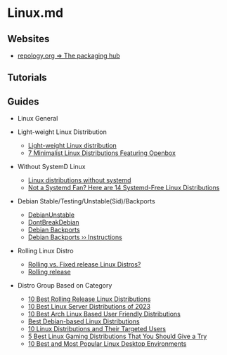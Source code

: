 # Linux.md

## Websites

* [repology.org => The packaging hub](https://repology.org/)

## Tutorials

## Guides

* Linux General

* Light-weight Linux Distribution
  * [Light-weight Linux distribution](https://en.wikipedia.org/wiki/Light-weight_Linux_distribution)
  * [7 Minimalist Linux Distributions Featuring Openbox](https://itsfoss.com/openbox-distros/)

* Without SystemD Linux
  * [Linux distributions without systemd](https://without-systemd.org/wiki/index_php/Linux_distributions_without_systemd/)
  * [Not a Systemd Fan? Here are 14 Systemd-Free Linux Distributions](https://itsfoss.com/systemd-free-distros/)

* Debian Stable/Testing/Unstable(Sid)/Backports
  * [DebianUnstable](https://wiki.debian.org/DebianUnstable)
  * [DontBreakDebian](https://wiki.debian.org/DontBreakDebian)
  * [Debian Backports](https://backports.debian.org/)
  * [Debian Backports ›› Instructions](https://backports.debian.org/Instructions/)

* Rolling Linux Distro
  * [Rolling vs. Fixed release Linux Distros?](https://www.geeksforgeeks.org/rolling-vs-fixed-release-linux-distros/)
  * [Rolling release](https://en.wikipedia.org/wiki/Rolling_release)

* Distro Group Based on Category
  * [10 Best Rolling Release Linux Distributions](https://www.tutorialspoint.com/10-best-rolling-release-linux-distributions)
  * [10 Best Linux Server Distributions of 2023](https://www.tutorialspoint.com/10-best-linux-server-distributions-of-2023)
  * [10 Best Arch Linux Based User Friendly Distributions](https://www.tutorialspoint.com/10-best-arch-linux-based-user-friendly-distributions)
  * [Best Debian-based Linux Distributions](https://www.tutorialspoint.com/best-debian-based-linux-distributions)
  * [10 Linux Distributions and Their Targeted Users](https://www.tutorialspoint.com/10-linux-distributions-and-their-targeted-users)
  * [5 Best Linux Gaming Distributions That You Should Give a Try](https://www.tutorialspoint.com/5-best-linux-gaming-distributions-that-you-should-give-a-try)
  * [10 Best and Most Popular Linux Desktop Environments](https://www.tutorialspoint.com/10-best-and-most-popular-linux-desktop-environments)
